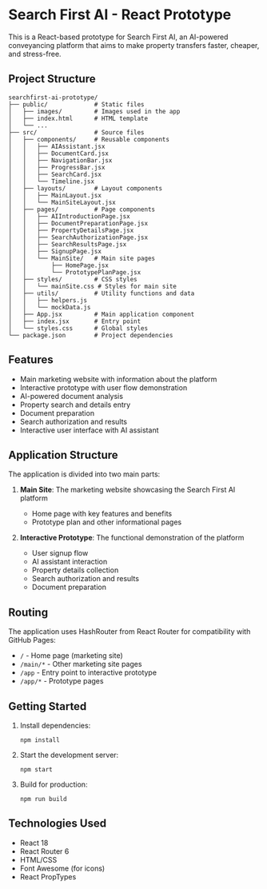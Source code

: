 # Search First AI - React Prototype

This is a React-based prototype for Search First AI, an AI-powered conveyancing platform that aims to make property transfers faster, cheaper, and stress-free.

## Project Structure

```
searchfirst-ai-prototype/
├── public/             # Static files
│   ├── images/         # Images used in the app
│   ├── index.html      # HTML template
│   └── ...
├── src/                # Source files
│   ├── components/     # Reusable components
│   │   ├── AIAssistant.jsx
│   │   ├── DocumentCard.jsx
│   │   ├── NavigationBar.jsx
│   │   ├── ProgressBar.jsx
│   │   ├── SearchCard.jsx
│   │   └── Timeline.jsx
│   ├── layouts/        # Layout components
│   │   ├── MainLayout.jsx
│   │   └── MainSiteLayout.jsx
│   ├── pages/          # Page components
│   │   ├── AIIntroductionPage.jsx
│   │   ├── DocumentPreparationPage.jsx
│   │   ├── PropertyDetailsPage.jsx
│   │   ├── SearchAuthorizationPage.jsx
│   │   ├── SearchResultsPage.jsx
│   │   ├── SignupPage.jsx
│   │   └── MainSite/   # Main site pages
│   │       ├── HomePage.jsx
│   │       └── PrototypePlanPage.jsx
│   ├── styles/         # CSS styles
│   │   └── mainSite.css # Styles for main site
│   ├── utils/          # Utility functions and data
│   │   ├── helpers.js
│   │   └── mockData.js
│   ├── App.jsx         # Main application component
│   ├── index.jsx       # Entry point
│   └── styles.css      # Global styles
└── package.json        # Project dependencies
```

## Features

- Main marketing website with information about the platform
- Interactive prototype with user flow demonstration
- AI-powered document analysis
- Property search and details entry
- Document preparation
- Search authorization and results
- Interactive user interface with AI assistant

## Application Structure

The application is divided into two main parts:

1. **Main Site**: The marketing website showcasing the Search First AI platform
   - Home page with key features and benefits
   - Prototype plan and other informational pages

2. **Interactive Prototype**: The functional demonstration of the platform
   - User signup flow
   - AI assistant interaction
   - Property details collection
   - Search authorization and results
   - Document preparation

## Routing

The application uses HashRouter from React Router for compatibility with GitHub Pages:

- `/` - Home page (marketing site)
- `/main/*` - Other marketing site pages
- `/app` - Entry point to interactive prototype
- `/app/*` - Prototype pages

## Getting Started

1. Install dependencies:
   ```
   npm install
   ```

2. Start the development server:
   ```
   npm start
   ```

3. Build for production:
   ```
   npm run build
   ```

## Technologies Used

- React 18
- React Router 6
- HTML/CSS
- Font Awesome (for icons)
- React PropTypes